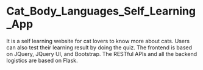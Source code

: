 # Cat_Body_Languages_Self_Learning_App
It is a self learning website for cat lovers to know more about cats. Users can also test their learning result by doing the quiz. The frontend is based on JQuery, JQuery UI, and Bootstrap. The RESTful APIs and all the backend logistics are based on Flask.
